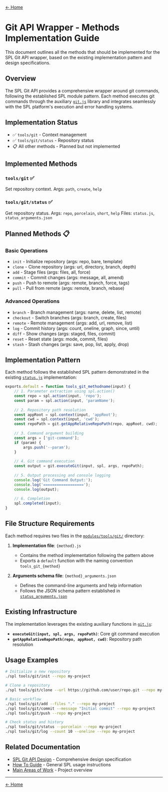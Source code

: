 [← Home](../README.md)

# Git API Wrapper - Methods Implementation Guide

This document outlines all the methods that should be implemented for the SPL Git API wrapper, based on the existing implementation pattern and design specifications.

## Overview

The SPL Git API provides a comprehensive wrapper around git commands, following the established SPL module pattern. Each method executes git commands through the auxiliary [`git.js`](../modules/tools/git/git.js) library and integrates seamlessly with the SPL platform's execution and error handling systems.

## Implementation Status
- ✅ `tools/git` - Context management  
- ✅ `tools/git/status` - Repository status
- 📋 All other methods - Planned but not implemented

## Implemented Methods

### `tools/git` ✅
Set repository context. Args: `path`, `create`, `help`

### `tools/git/status` ✅  
Get repository status. Args: `repo`, `porcelain`, `short`, `help`
Files: `status.js`, `status_arguments.json`

## Planned Methods 📋

### Basic Operations  
- `init` - Initialize repository (args: repo, bare, template)
- `clone` - Clone repository (args: url, directory, branch, depth)
- `add` - Stage files (args: files, all, force)
- `commit` - Commit changes (args: message, all, amend)
- `push` - Push to remote (args: remote, branch, force, tags)  
- `pull` - Pull from remote (args: remote, branch, rebase)

### Advanced Operations
- `branch` - Branch management (args: name, delete, list, remote)
- `checkout` - Switch branches (args: branch, create, files)
- `remote` - Remote management (args: add, url, remove, list)
- `log` - Commit history (args: count, oneline, graph, since, until)
- `diff` - Show changes (args: staged, files, commit)
- `reset` - Reset state (args: mode, commit, files)
- `stash` - Stash changes (args: save, pop, list, apply, drop)

## Implementation Pattern

Each method follows the established SPL pattern demonstrated in the existing [`status.js`](../modules/tools/git/status.js) implementation:

```javascript
exports.default = function tools_git_methodname(input) {
    // 1. Parameter extraction using spl.action()
    const repo = spl.action(input, 'repo');
    const param = spl.action(input, 'paramName');
    
    // 2. Repository path resolution
    const appRoot = spl.context(input, 'appRoot');
    const cwd = spl.context(input, 'cwd');
    const repoPath = git.getAppRelativeRepoPath(repo, appRoot, cwd);
    
    // 3. Command argument building
    const args = ['git-command'];
    if (param) {
        args.push('--param');
    }
    
    // 4. Git command execution
    const output = git.executeGit(input, spl, args, repoPath);
    
    // 5. Output processing and console logging
    console.log('Git Command Output:');
    console.log('==================');
    console.log(output);
    
    // 6. Completion
    spl.completed(input);
}
```

## File Structure Requirements

Each method requires two files in the [`modules/tools/git/`](../modules/tools/git/) directory:

1. **Implementation file**: `{method}.js`
   - Contains the method implementation following the pattern above
   - Exports a `default` function with the naming convention `tools_git_{method}`

2. **Arguments schema file**: `{method}_arguments.json`
   - Defines the command-line arguments and help information
   - Follows the JSON schema pattern established in [`status_arguments.json`](../modules/tools/git/status_arguments.json)

## Existing Infrastructure

The implementation leverages the existing auxiliary functions in [`git.js`](../modules/tools/git/git.js):

- **`executeGit(input, spl, args, repoPath)`**: Core git command execution
- **`getAppRelativeRepoPath(repo, appRoot, cwd)`**: Repository path resolution

## Usage Examples

```bash
# Initialize a new repository
./spl tools/git/init --repo my-project

# Clone a repository
./spl tools/git/clone --url https://github.com/user/repo.git --repo my-clone

# Basic workflow
./spl tools/git/add --files "." --repo my-project
./spl tools/git/commit --message "Initial commit" --repo my-project
./spl tools/git/push --repo my-project

# Check status and history
./spl tools/git/status --porcelain --repo my-project
./spl tools/git/log --count 10 --oneline --repo my-project
```

## Related Documentation

- [SPL Git API Design](spl-git-api-design.md) - Comprehensive design specification
- [How To Guide](how-to.md) - General SPL usage instructions
- [Main Areas of Work](main-areas-of-work.md) - Project overview

---

[← Home](../README.md)